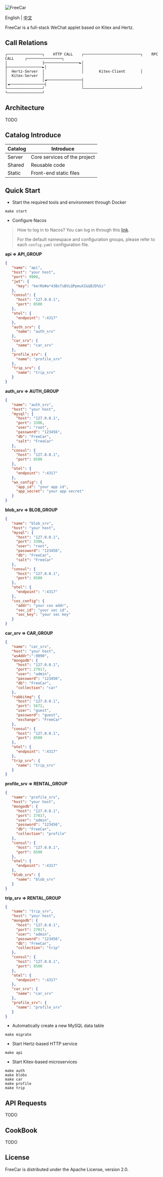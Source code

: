 ![FreeCar](static/resources/FreeCar.png)

English | [中文](README_zh.md)

FreeCar is a full-stack WeChat applet based on Kitex and Hertz.

## Call Relations

```
┌────────────────┐    HTTP CALL    ┌──────────────────────────┐    RPC CALL     ┌────────────────┐
│                ├────────────────►│                          ├────────────────►│                │
│  Hertz-Server  │                 │       Kitex-Client       │                 │  Kitex-Server  │
│                │◄────────────────┤                          │◄────────────────┤                │
└────────────────┘                 └──────────────────────────┘                 └────────────────┘
```

## Architecture

TODO

## Catalog Introduce

| Catalog | Introduce                    |
|---------|------------------------------|
| Server  | Core services of the project |
| Shared  | Reusable code                |
| Static  | Front-end static files       |

## Quick Start

- Start the required tools and environment through Docker
```shell
make start
```

- Configure Nacos

> How to log in to Nacos? You can log in through this [link](http://127.0.0.1:8848/nacos/index.html#/login).
>
> For the default namespace and configuration groups, please refer to each `config.yaml` configuration file.

**api => API_GROUP**
```json
{
   "name": "api",
   "host": "your host",
   "port": 9900,
   "jwt": {
     "key": "km!RU#a*43BsTsBVLQPpmuXI&$BJD%Sz"
   },
   "consul": {
     "host": "127.0.0.1",
     "port": 8500
   },
   "otel": {
     "endpoint": ":4317"
   },
   "auth_srv": {
     "name": "auth_srv"
   },
   "car_srv": {
     "name": "car_srv"
   },
   "profile_srv": {
     "name": "profile_srv"
   },
   "trip_srv": {
     "name": "trip_srv"
   }
}
```

**auth_srv => AUTH_GROUP**
```json
{
   "name": "auth_srv",
   "host": "your host",
   "mysql": {
     "host": "127.0.0.1",
     "port": 3306,
     "user": "root",
     "password": "123456",
     "db": "FreeCar",
     "salt": "FreeCar"
   },
   "consul": {
     "host": "127.0.0.1",
     "port": 8500
   },
   "otel": {
     "endpoint": ":4317"
   },
   "wx_config": {
     "app_id": "your app id",
     "app_secret": "your app secret"
   }
}
```

**blob_srv => BLOB_GROUP**
```json
{
   "name": "blob_srv",
   "host": "your host",
   "mysql": {
     "host": "127.0.0.1",
     "port": 3306,
     "user": "root",
     "password": "123456",
     "db": "FreeCar",
     "salt": "FreeCar"
   },
   "consul": {
     "host": "127.0.0.1",
     "port": 8500
   },
   "otel": {
     "endpoint": ":4317"
   },
   "cos_config": {
     "addr": "your cos addr",
     "sec_id": "your sec id",
     "sec_key": "your sec key"
   }
}
```

**car_srv => CAR_GROUP**
```json
{
   "name": "car_srv",
   "host": "your host",
   "wsAddr":":9090",
   "mongodb": {
     "host": "127.0.0.1",
     "port": 27017,
     "user": "admin",
     "password": "123456",
     "db": "FreeCar",
     "collection": "car"
   },
   "rabbitmq": {
     "host": "127.0.0.1",
     "port": 5672,
     "user": "guest",
     "password": "guest",
     "exchange": "FreeCar"
   },
   "consul": {
     "host": "127.0.0.1",
     "port": 8500
   },
   "otel": {
     "endpoint": ":4317"
   },
   "trip_srv": {
     "name": "trip_srv"
   }
}
```

**profile_srv => RENTAL_GROUP**
```json
{
   "name": "profile_srv",
   "host": "your host",
   "mongodb": {
     "host": "127.0.0.1",
     "port": 27017,
     "user": "admin",
     "password": "123456",
     "db": "FreeCar",
     "collection": "profile"
   },
   "consul": {
     "host": "127.0.0.1",
     "port": 8500
   },
   "otel": {
     "endpoint": ":4317"
   },
   "blob_srv": {
     "name": "blob_srv"
   }
}
```

**trip_srv => RENTAL_GROUP**
```json
{
   "name": "trip_srv",
   "host": "your host",
   "mongodb": {
     "host": "127.0.0.1",
     "port": 27017,
     "user": "admin",
     "password": "123456",
     "db": "FreeCar",
     "collection": "trip"
   },
   "consul": {
     "host": "127.0.0.1",
     "port": 8500
   },
   "otel": {
     "endpoint": ":4317"
   },
   "car_srv": {
     "name": "car_srv"
   },
   "profile_srv": {
     "name": "profile_srv"
   }
}
```

- Automatically create a new MySQL data table
```shell
make migrate
```

- Start Hertz-based HTTP service
```shell
make api
```

- Start Kitex-based microservices
```shell
make auth
make blobs
make car
make profile
make trip
```

## API Requests

TODO

## CookBook

TODO

## License

FreeCar is distributed under the Apache License, version 2.0.
